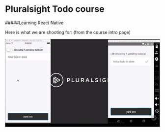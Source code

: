 # Pluralsight Todo course
#####Learning React Native

Here is what we are shooting for: (from the course intro page)

![Here](https://github.com/darron-haworth/pluraltodo/blob/master/App/images/project.png)